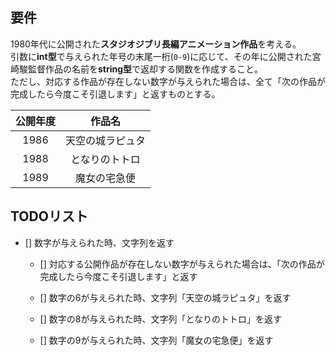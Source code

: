 ## 要件

1980年代に公開された**スタジオジブリ長編アニメーション作品**を考える。  
引数に**int型**で与えられた年号の末尾一桁(`0-9`)に応じて、その年に公開された宮崎駿監督作品の名前を**string型**で返却する関数を作成すること。  
ただし、対応する作品が存在しない数字が与えられた場合は、全て「次の作品が完成したら今度こそ引退します」と返すものとする。  

| 公開年度 | 作品名 |
| :--: | :--: |
| 1986 | 天空の城ラピュタ |
| 1988 | となりのトトロ |
| 1989 | 魔女の宅急便 |

## TODOリスト

- [] 数字が与えられた時、文字列を返す

    - [] 対応する公開作品が存在しない数字が与えられた場合は、「次の作品が完成したら今度こそ引退します」と返す

    - [] 数字の6が与えられた時、文字列「天空の城ラピュタ」を返す
    - [] 数字の8が与えられた時、文字列「となりのトトロ」を返す
    - [] 数字の9が与えられた時、文字列「魔女の宅急便」を返す
